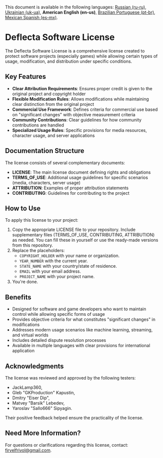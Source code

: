 This document is available in the following languages: [Russian (ru-ru)](/other-langs/README_ru-ru.md), [Ukrainian (uk-ua)](/other-langs/README_uk-ua.md), **American English (en-us)**, [Brazilian Portuguese (pt-br)](/other-langs/README_pt-br.md), [Mexican Spanish (es-mx)](/other-langs/README_es-mx.md).

# Deflecta Software License

The Deflecta Software License is a comprehensive license created to protect software projects (especially games) while allowing certain types of usage, modification, and distribution under specific conditions.

## Key Features

* **Clear Attribution Requirements**: Ensures proper credit is given to the original project and copyright holder
* **Flexible Modification Rules**: Allows modifications while maintaining clear distinction from the original project
* **Commercial Use Framework**: Defines criteria for commercial use based on "significant changes" with objective measurement criteria
* **Community Contributions**: Clear guidelines for how community contributions are handled
* **Specialized Usage Rules**: Specific provisions for media resources, character usage, and server applications

## Documentation Structure

The license consists of several complementary documents:

* **LICENSE**: The main license document defining rights and obligations
* **TERMS_OF_USE**: Additional usage guidelines for specific scenarios (media, characters, server usage)
* **ATTRIBUTION**: Examples of proper attribution statements
* **CONTRIBUTING**: Guidelines for contributing to the project

## How to Use

To apply this license to your project:

1. Copy the appropriate LICENSE file to your repository. Include supplementary files (TERMS_OF_USE, CONTRIBUTING, ATTRIBUTION) as needed. You can fill these in yourself or use the ready-made versions from this repository.
2. Replace the placeholders:
    * `COPYRIGHT_HOLDER` with your name or organization.
    * `YEAR_NUMBER` with the current year.
    * `STATE_NAME` with your country/state of residence.
    * `EMAIL` with your email address.
    * `PROJECT_NAME` with your project name.
3. You're done.

## Benefits

* Designed for software and game developers who want to maintain control while allowing specific forms of usage
* Provides objective criteria for what constitutes "significant changes" in modifications
* Addresses modern usage scenarios like machine learning, streaming, and virtual worlds
* Includes detailed dispute resolution processes
* Available in multiple languages with clear provisions for international application

## Acknowledgments

The license was reviewed and approved by the following testers:

* JackLamp360,
* Gleb "GKProduction" Kapustin,
* Dmitry "Eiser Dip",
* Matvey "Barsik" Lebedev,
* Yaroslav "Sallo666" Sipyagin.

Their positive feedback helped ensure the practicality of the license.

## Need More Information?

For questions or clarifications regarding this license, contact: <firvelfrivol@gmail.com>.
